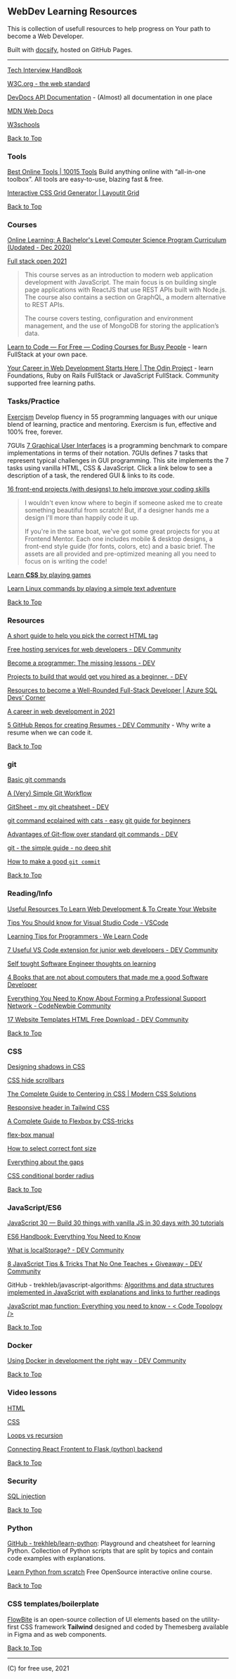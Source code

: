 ## WebDev Learning Resources

This is collection of usefull resources to help progress on Your path to become a Web Developer.

Built with [docsify](https://docsify.js.org/#/), hosted on GitHub Pages.

---

[Tech Interview HandBook](https://techinterviewhandbook.org/)

[W3C.org - the web standard](https://www.w3.org/standards/)

[DevDocs API Documentation](https://devdocs.io/) - (Almost) all documentation in one place

[MDN Web Docs](https://developer.mozilla.org/en-US/docs/Web)

[W3schools](https://www.w3schools.com/tags/default.asp)

[Back to Top](#webdev-learning-resources)

### Tools

[Best Online Tools | 10015 Tools](https://10015.io/) Build anything online with “all-in-one toolbox”. All tools are easy-to-use, blazing fast & free.

[Interactive CSS Grid Generator | Layoutit Grid](https://grid.layoutit.com/)

[Back to Top](#webdev-learning-resources)

### Courses

[Online Learning: A Bachelor's Level Computer Science Program Curriculum (Updated - Dec 2020)](http://blog.agupieware.com/2014/05/online-learning-bachelors-level.html)

[Full stack open 2021](https://fullstackopen.com/en/)

> This course serves as an introduction to modern web application development with JavaScript. The main focus is on building single page applications with ReactJS that use REST APIs built with Node.js. The course also contains a section on GraphQL, a modern alternative to REST APIs.
>
> The course covers testing, configuration and environment management, and the use of MongoDB for storing the application’s data.

[Learn to Code — For Free — Coding Courses for Busy People](https://www.freecodecamp.org/) - learn FullStack at your own pace.

[Your Career in Web Development Starts Here | The Odin Project](https://www.theodinproject.com/) - learn Foundations, Ruby on Rails FullStack or JavaScript FullStack. Community supported free learning paths.


### Tasks/Practice

[Exercism](https://exercism.org/)
Develop fluency in 55 programming languages with our unique blend of learning, practice and mentoring. Exercism is fun, effective and 100% free, forever.

7GUIs [7 Graphical User Interfaces](https://7guis.bradwoods.io/) is a programming benchmark to compare implementations in terms of their notation. 7GUIs defines 7 tasks that represent typical challenges in GUI programming. This site implements the 7 tasks using vanilla HTML, CSS & JavaScript. Click a link below to see a description of a task, the rendered GUI & links to its code.

[16 front-end projects (with designs) to help improve your coding skills](https://dev.to/frontendmentor/16-front-end-projects-with-designs-to-help-improve-your-coding-skills-5ajl)

> I wouldn't even know where to begin if someone asked me to create something beautiful from scratch! But, if a designer hands me a design I'll more than happily code it up.
>
> If you're in the same boat, we've got some great projects for you at Frontend Mentor. Each one includes mobile & desktop designs, a front-end style guide (for fonts, colors, etc) and a basic brief. The assets are all provided and pre-optimized meaning all you need to focus on is writing the code!

[Learn **CSS** by playing games](https://tippingpoint.dev/learn-css-by-playing-games)

[Learn Linux commands by playing a simple text adventure](https://gitlab.com/slackermedia/bashcrawl) 

[Back to Top](#webdev-learning-resources)

### Resources

[A short guide to help you pick the correct HTML tag](https://dev.to/polgarj/a-short-guide-to-help-you-pick-the-correct-html-tag-56l9)

[Free hosting services for web developers - DEV Community](https://dev.to/josiasaurel/free-hosting-services-for-web-developers-3n4g)

[Become a programmer: The missing lessons - DEV](https://dev.to/vetswhocode/become-a-programmer-the-missing-lessons-22p2)

[Projects to build that would get you hired as a beginner. - DEV](https://dev.to/alindavidsin/projects-to-build-that-would-get-you-hired-as-a-beginner-3a5b)

[Resources to become a Well-Rounded Full-Stack Developer | Azure SQL Devs’ Corner](https://devblogs.microsoft.com/azure-sql/resources-to-become-a-full-stack-well-rounded-developer/)

[A career in web development in 2021](https://dev.to/shahilalit/a-career-in-web-development-in-2021-lan)

[5 GitHub Repos for creating Resumes - DEV Community](https://dev.to/ns23/5-github-repos-for-creating-resumes-e3k) - Why write a resume when we can code it.

[Back to Top](#webdev-learning-resources)

### git

[Basic git commands](https://dev.to/anisha/basic-git-commands-33ec)

[A (Very) Simple Git Workflow](https://dev.to/afteralec/a-very-simple-git-workflow-54dl)

[GitSheet - my git cheatsheet - DEV](https://dev.to/myrtle/gitsheet-my-git-cheatsheet-4o18)

[git command ecplained with cats - easy git guide for beginners](https://girliemac.com/blog/2017/12/26/git-purr/)

[Advantages of Git-flow over standard git commands - DEV](https://dev.to/soumyadey/git-flow-over-standard-git-commands-1kl7)

[git - the simple guide - no deep shit](https://rogerdudler.github.io/git-guide/)

[How to make a good `git commit` ](https://dev.to/mishmanners/how-to-make-a-good-git-commit-1ed7)

[Back to Top](#webdev-learning-resources)

### Reading/Info

[Useful Resources To Learn Web Development & To Create Your Website](https://apoorvtyagi.tech/useful-resources-to-learn-web-development-and-to-create-your-website)

[Tips You Should know for Visual Studio Code - VSCode](https://dev.to/zahab/6-tips-and-tricks-every-developer-should-know-in-visual-studio-code-48mo)

[Learning Tips for Programmers · We Learn Code](https://welearncode.com/learning-tips/)

[7 Useful VS Code extension for junior web developers - DEV Community](https://dev.to/stefirosca/7-useful-vs-code-extension-for-junior-web-developers-3pg5)

[Self tought Software Engineer thoughts on learning](https://www.reddit.com/r/learnprogramming/comments/pph1a5/selftaught_student_and_im_somewhat_regretting_how/)

[4 Books that are not about computers that made me a good Software Developer](https://dev.to/jordienr/4-books-that-are-not-about-computers-that-made-me-a-good-software-developer-2hac)

[Everything You Need to Know About Forming a Professional Support Network - CodeNewbie Community](https://community.codenewbie.org/theoriginalbpc/everything-you-need-to-know-about-forming-a-professional-support-network-4c45)

[17 Website Templates HTML Free Download - DEV Community](https://dev.to/afif/border-with-gradient-and-radius-387f) 

[Back to Top](#webdev-learning-resources)

### CSS

[Designing shadows in CSS](https://www.joshwcomeau.com/css/designing-shadows/)

[CSS hide scrollbars](https://daily-dev-tips.com/posts/css-hide-scrollbars/)

[The Complete Guide to Centering in CSS | Modern CSS Solutions](https://moderncss.dev/complete-guide-to-centering-in-css/)

[Responsive header in Tailwind CSS](https://daily-dev-tips.com/posts/responsive-header-in-tailwind-css/)

[A Complete Guide to Flexbox by CSS-tricks](https://css-tricks.com/snippets/css/a-guide-to-flexbox/)

[flex-box manual](https://www.flexbox-manual.com/)

[How to select correct font size](https://pimpmytype.com/font-size/)
 
[Everything about the gaps](https://css-tricks.com/minding-the-gap/)

[CSS conditional border radius](https://ishadeed.com/article/conditional-border-radius/)

[Back to Top](#webdev-learning-resources)

### JavaScript/ES6

[JavaScript 30 — Build 30 things with vanilla JS in 30 days with 30 tutorials](https://javascript30.com/)

[ES6 Handbook: Everything You Need to Know](https://dev.to/shreya/es6-handbook-everything-you-need-to-know-1ea7)

[What is localStorage? - DEV Community](https://dev.to/tolentinoel/what-is-localstorage-3ffh)

[8 JavaScript Tips & Tricks That No One Teaches  + Giveaway - DEV Community](https://dev.to/garvitmotwani/8-javascript-tips-tricks-that-no-one-teaches-24g1)

GitHub - trekhleb/javascript-algorithms:  [Algorithms and data structures implemented in JavaScript with explanations and links to further readings](https://github.com/trekhleb/javascript-algorithms)

[JavaScript map function: Everything you need to know - < Code Topology />](https://codetopology.com/scripts/javascript-tutorials/javascript-map-function/)

[Back to Top](#webdev-learning-resources)

### Docker

[Using Docker in development the right way - DEV Community](https://dev.to/leandronsp/using-docker-in-development-the-right-way-15j3)

[Back to Top](#webdev-learning-resources)

### Video lessons

[HTML](https://www.youtube.com/watch?v=UB1O30fR-EE)

[CSS](https://www.youtube.com/watch?v=yfoY53QXEnI)

[Loops vs recursion](https://youtu.be/HXNhEYqFo0o)

[Connecting React Frontent to Flask (python) backend](https://dev.to/dev_elie/connecting-a-react-frontend-to-a-flask-backend-h1o)

[Back to Top](#webdev-learning-resources)

### Security

[SQL injection](https://www.youtube.com/watch?v=ciNHn38EyRc)

[Back to Top](#webdev-learning-resources)

### Python

[GitHub - trekhleb/learn-python](https://github.com/trekhleb/learn-python): Playground and cheatsheet for learning Python. Collection of Python scripts that are split by topics and contain code examples with explanations.

[Learn Python from scratch](https://futurecoder.io/) Free OpenSource interactive online course.

[Back to Top](#webdev-learning-resources)

### CSS templates/boilerplate

[FlowBite](https://flowbite.com/docs/getting-started/introduction/
) is an open-source collection of UI elements based on the utility-first CSS framework __Tailwind__ designed and coded by Themesberg available in Figma and as web components.

[Back to Top](#webdev-learning-resources)

---

(C) for free use, 2021